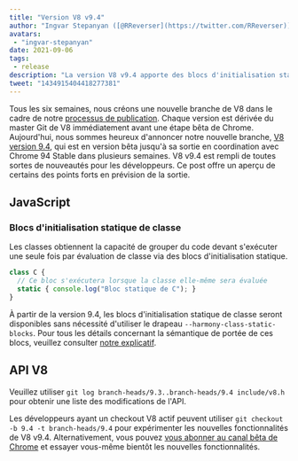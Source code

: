 ```yaml
---
title: "Version V8 v9.4"
author: "Ingvar Stepanyan ([@RReverser](https://twitter.com/RReverser))"
avatars: 
 - "ingvar-stepanyan"
date: 2021-09-06
tags: 
 - release
description: "La version V8 v9.4 apporte des blocs d'initialisation statique de classe à JavaScript."
tweet: "1434915404418277381"
---
```

Tous les six semaines, nous créons une nouvelle branche de V8 dans le cadre de notre [processus de publication](https://v8.dev/docs/release-process). Chaque version est dérivée du master Git de V8 immédiatement avant une étape bêta de Chrome. Aujourd'hui, nous sommes heureux d'annoncer notre nouvelle branche, [V8 version 9.4](https://chromium.googlesource.com/v8/v8.git/+log/branch-heads/9.4), qui est en version bêta jusqu'à sa sortie en coordination avec Chrome 94 Stable dans plusieurs semaines. V8 v9.4 est rempli de toutes sortes de nouveautés pour les développeurs. Ce post offre un aperçu de certains des points forts en prévision de la sortie.

<!--truncate-->
## JavaScript

### Blocs d'initialisation statique de classe

Les classes obtiennent la capacité de grouper du code devant s'exécuter une seule fois par évaluation de classe via des blocs d'initialisation statique.

```javascript
class C {
  // Ce bloc s'exécutera lorsque la classe elle-même sera évaluée
  static { console.log("Bloc statique de C"); }
}
```

À partir de la version 9.4, les blocs d'initialisation statique de classe seront disponibles sans nécessité d'utiliser le drapeau `--harmony-class-static-blocks`. Pour tous les détails concernant la sémantique de portée de ces blocs, veuillez consulter [notre explicatif](https://v8.dev/features/class-static-initializer-blocks).

## API V8

Veuillez utiliser `git log branch-heads/9.3..branch-heads/9.4 include/v8.h` pour obtenir une liste des modifications de l'API.

Les développeurs ayant un checkout V8 actif peuvent utiliser `git checkout -b 9.4 -t branch-heads/9.4` pour expérimenter les nouvelles fonctionnalités de V8 v9.4. Alternativement, vous pouvez [vous abonner au canal bêta de Chrome](https://www.google.com/chrome/browser/beta.html) et essayer vous-même bientôt les nouvelles fonctionnalités.
